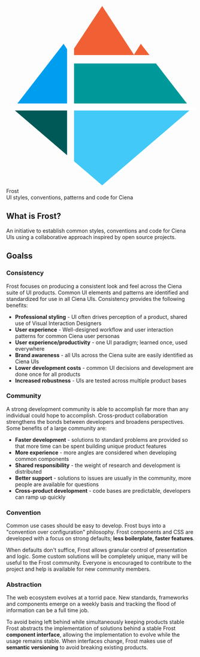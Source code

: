 <div class="guide-introduction header">
  <svg class="frost-svg frost-logo" viewBox="0 0 400 400">
    <polygon fill="#009EEF" points="128.9,106.4 128.9,221.5 23.6,221.5 121.5,95"></polygon>
    <polygon fill="#005957" points="18.3,236.3 128.9,236.3 128.9,331"></polygon>
    <polygon fill="#F06034" points="303.7,118.9 143.7,118.9 143.7,105.1 203.3,14.8 270.8,118.3 285.2,95"></polygon>
    <polygon fill="#009999" points="383,221.5 143.7,221.5 143.7,136.8 317.5,136.8"></polygon>
    <polygon fill="#43C9F7" points="141.2,344.9 141.2,233.8 395.1,233.8 203.3,398.1"></polygon>
    <path fill="#FFFFFF" d="M388.3,236.3l-185,158.5l-59.6-51V236.3H388.3 M401.9,231.3h-13.5H143.7h-5v5v107.4v2.3l1.7,1.5l59.6,51
      l3.3,2.8l3.3-2.8l185-158.5L401.9,231.3L401.9,231.3z"></path>
  </svg>

  <span class="project">
    <div class="title"> Frost </div>
    <div class="sub-title"> UI styles, conventions, patterns and code for Ciena </div>
  </span>
</div>

What is Frost?
--------------

An initiative to establish common styles, conventions and code for Ciena
UIs using a collaborative approach inspired by open source projects.

Goalss
-----

### Consistency

Frost focuses on producing a consistent look and feel across the Ciena
suite of UI products. Common UI elements and patterns are identified and
standardized for use in all Ciena UIs. Consistency provides the
following benefits:

-   **Professional styling** - UI often drives perception of a product,
    shared use of Visual Interaction Designers
-   **User experience** - Well-designed workflow and user interaction
    patterns for common Ciena user personas
-   **User experience/productivity** - one UI paradigm; learned once,
    used everywhere
-   **Brand awareness** - all UIs across the Ciena suite are easily
    identified as Ciena UIs
-   **Lower development costs** - common UI decisions and development
    are done once for all products
-   **Increased robustness** - UIs are tested across multiple product
    bases

### Community

A strong development community is able to accomplish far more than any
individual could hope to accomplish. Cross-product collaboration
strengthens the bonds between developers and broadens perspectives. Some
benefits of a large community are:

-   **Faster development** - solutions to standard problems are provided
    so that more time can be spent building unique product features
-   **More experience** - more angles are considered when developing
    common components
-   **Shared responsibility** - the weight of research and development
    is distributed
-   **Better support** - solutions to issues are usually in the
    community, more people are available for questions
-   **Cross-product development** - code bases are predictable,
    developers can ramp up quickly

### Convention

Common use cases should be easy to develop. Frost buys into a
"convention over configuration" philosophy. Frost components and CSS are
developed with a focus on strong defaults; **less boilerplate, faster
features**.

When defaults don't suffice, Frost allows granular control of
presentation and logic. Some custom solutions will be completely unique,
many will be useful to the Frost community. Everyone is encouraged to
contribute to the project and help is available for new community
members.

### Abstraction

The web ecosystem evolves at a torrid pace. New standards, frameworks
and components emerge on a weekly basis and tracking the flood of
information can be a full time job.

To avoid being left behind while simultaneously keeping products stable
Frost abstracts the implementation of solutions behind a stable Frost
**component interface**, allowing the implementation to evolve while the
usage remains stable. When interfaces change, Frost makes use of
**semantic versioning** to avoid breaking existing products.
